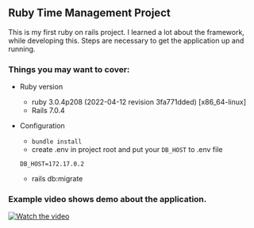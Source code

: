 ## Ruby Time Management Project 
This is my first ruby on rails project. I learned a lot about the framework, while developing this. Steps are necessary to get the application up and running.

### Things you may want to cover:

* Ruby version
    - ruby 3.0.4p208 (2022-04-12 revision 3fa771dded) [x86_64-linux]
    - Rails 7.0.4

* Configuration
    - ```bundle install```
    - create .env in project root and put your ```DB_HOST``` to .env file
    ```.env
    DB_HOST=172.17.0.2
    ```
    - rails db:migrate

### Example video shows demo about the application.
[![Watch the video](https://i.ibb.co/x6Wvf1j/denemee.png)](https://streamable.com/e/ud3udl)
